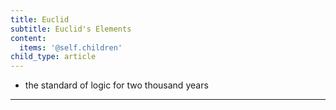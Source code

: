```yaml
---
title: Euclid
subtitle: Euclid's Elements
content:
  items: '@self.children'
child_type: article
---
```


- the standard of logic for two thousand years

___

